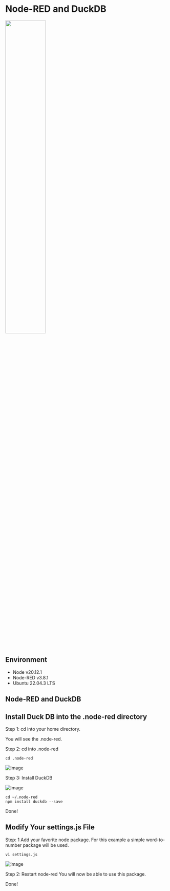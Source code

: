 # Node-RED and DuckDB

<img src="https://github.com/w3point0/node-red-duckdb/assets/993459/dfe7dae4-6de7-4b78-a7c0-13225020602f" width="50%" height="50%">




## Environment
- Node v20.12.1  
- Node-RED v3.8.1  
- Ubuntu 22.04.3 LTS

## Node-RED and DuckDB 

## Install Duck DB into the .node-red directory

Step 1: cd into your home directory.

You will see the .node-red.

Step 2: cd into .node-red

```
cd .node-red
```

![image](https://github.com/w3point0/node-red-duckdb/assets/993459/1044b0b0-71ba-4f37-a44a-ee401dfe6e54)


Step 3: Install DuckDB

![image](https://github.com/w3point0/node-red-duckdb/assets/993459/043095d5-88e9-441f-95ef-e95ae9862c47)

```
cd ~/.node-red
npm install duckdb --save
```
Done!

## Modify Your settings.js File

Step: 1 Add your favorite node package. For this example a simple word-to-number package will be used.
```
vi settings.js
```

![image](https://github.com/w3point0/node-red-duckdb/assets/993459/1636216d-f875-473a-b54a-63003b4d52ad)


Step 2: Restart node-red
You will now be able to use this package. 

Done!
